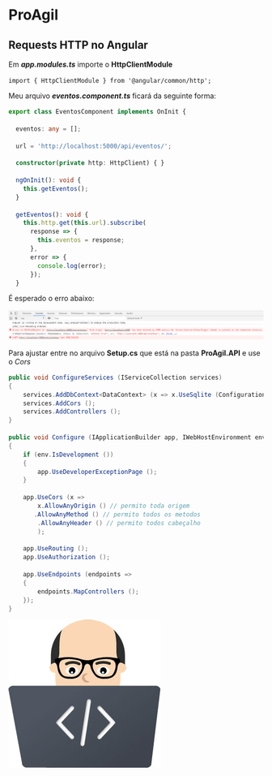 # ProAgil

###

## Requests HTTP no Angular

Em **_app.modules.ts_** importe o **HttpClientModule**

`import { HttpClientModule } from '@angular/common/http';`

Meu arquivo **_eventos.component.ts_** ficará da seguinte forma:

```ts
export class EventosComponent implements OnInit {

  eventos: any = [];

  url = 'http://localhost:5000/api/eventos/';

  constructor(private http: HttpClient) { }

  ngOnInit(): void {
    this.getEventos();
  }

  getEventos(): void {
    this.http.get(this.url).subscribe(
      response => {
        this.eventos = response;
      },
      error => {
        console.log(error);
      });
  }
```
É esperado o erro abaixo:

![](screen/1.png)

Para ajustar entre  no arquivo **Setup.cs** que está na pasta **ProAgil.API** e use o _Cors_

```c#
public void ConfigureServices (IServiceCollection services)
{
    services.AddDbContext<DataContext> (x => x.UseSqlite (Configuration.GetConnectionString ("DefaultConnection")));
    services.AddCors ();
    services.AddControllers ();
}

public void Configure (IApplicationBuilder app, IWebHostEnvironment env)
{
    if (env.IsDevelopment ())
    {
        app.UseDeveloperExceptionPage ();
    }

    app.UseCors (x =>
        x.AllowAnyOrigin () // permito toda origem
       .AllowAnyMethod () // permito todos os metodos
        .AllowAnyHeader () // permito todos cabeçalho
        );

    app.UseRouting ();
    app.UseAuthorization ();

    app.UseEndpoints (endpoints =>
    {
        endpoints.MapControllers ();
    });
}
```

![paulo barbosa](face-notebook_300x292.jpg)
